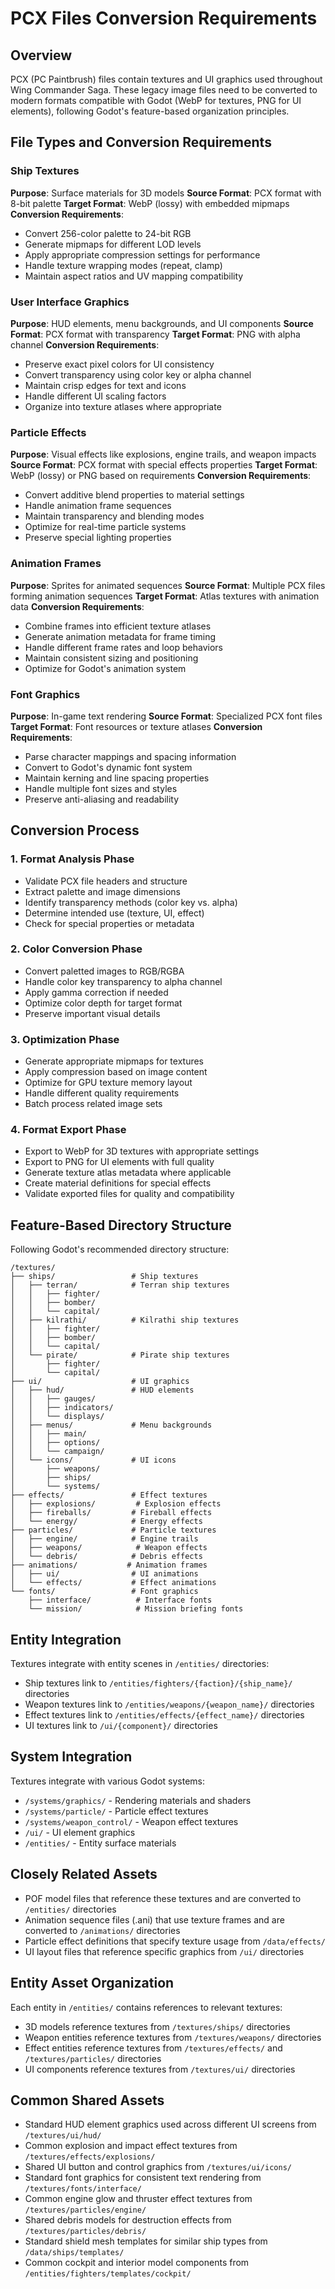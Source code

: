 # PCX Files Conversion Requirements

## Overview
PCX (PC Paintbrush) files contain textures and UI graphics used throughout Wing Commander Saga. These legacy image files need to be converted to modern formats compatible with Godot (WebP for textures, PNG for UI elements), following Godot's feature-based organization principles.

## File Types and Conversion Requirements

### Ship Textures
**Purpose**: Surface materials for 3D models
**Source Format**: PCX format with 8-bit palette
**Target Format**: WebP (lossy) with embedded mipmaps
**Conversion Requirements**:
- Convert 256-color palette to 24-bit RGB
- Generate mipmaps for different LOD levels
- Apply appropriate compression settings for performance
- Handle texture wrapping modes (repeat, clamp)
- Maintain aspect ratios and UV mapping compatibility

### User Interface Graphics
**Purpose**: HUD elements, menu backgrounds, and UI components
**Source Format**: PCX format with transparency
**Target Format**: PNG with alpha channel
**Conversion Requirements**:
- Preserve exact pixel colors for UI consistency
- Convert transparency using color key or alpha channel
- Maintain crisp edges for text and icons
- Handle different UI scaling factors
- Organize into texture atlases where appropriate

### Particle Effects
**Purpose**: Visual effects like explosions, engine trails, and weapon impacts
**Source Format**: PCX format with special effects properties
**Target Format**: WebP (lossy) or PNG based on requirements
**Conversion Requirements**:
- Convert additive blend properties to material settings
- Handle animation frame sequences
- Maintain transparency and blending modes
- Optimize for real-time particle systems
- Preserve special lighting properties

### Animation Frames
**Purpose**: Sprites for animated sequences
**Source Format**: Multiple PCX files forming animation sequences
**Target Format**: Atlas textures with animation data
**Conversion Requirements**:
- Combine frames into efficient texture atlases
- Generate animation metadata for frame timing
- Handle different frame rates and loop behaviors
- Maintain consistent sizing and positioning
- Optimize for Godot's animation system

### Font Graphics
**Purpose**: In-game text rendering
**Source Format**: Specialized PCX font files
**Target Format**: Font resources or texture atlases
**Conversion Requirements**:
- Parse character mappings and spacing information
- Convert to Godot's dynamic font system
- Maintain kerning and line spacing properties
- Handle multiple font sizes and styles
- Preserve anti-aliasing and readability

## Conversion Process

### 1. Format Analysis Phase
- Validate PCX file headers and structure
- Extract palette and image dimensions
- Identify transparency methods (color key vs. alpha)
- Determine intended use (texture, UI, effect)
- Check for special properties or metadata

### 2. Color Conversion Phase
- Convert paletted images to RGB/RGBA
- Handle color key transparency to alpha channel
- Apply gamma correction if needed
- Optimize color depth for target format
- Preserve important visual details

### 3. Optimization Phase
- Generate appropriate mipmaps for textures
- Apply compression based on image content
- Optimize for GPU texture memory layout
- Handle different quality requirements
- Batch process related image sets

### 4. Format Export Phase
- Export to WebP for 3D textures with appropriate settings
- Export to PNG for UI elements with full quality
- Generate texture atlas metadata where applicable
- Create material definitions for special effects
- Validate exported files for quality and compatibility

## Feature-Based Directory Structure
Following Godot's recommended directory structure:
```
/textures/
├── ships/                 # Ship textures
│   ├── terran/            # Terran ship textures
│   │   ├── fighter/
│   │   ├── bomber/
│   │   └── capital/
│   ├── kilrathi/          # Kilrathi ship textures
│   │   ├── fighter/
│   │   ├── bomber/
│   │   └── capital/
│   └── pirate/            # Pirate ship textures
│       ├── fighter/
│       └── capital/
├── ui/                    # UI graphics
│   ├── hud/               # HUD elements
│   │   ├── gauges/
│   │   ├── indicators/
│   │   └── displays/
│   ├── menus/             # Menu backgrounds
│   │   ├── main/
│   │   ├── options/
│   │   └── campaign/
│   └── icons/             # UI icons
│       ├── weapons/
│       ├── ships/
│       └── systems/
├── effects/               # Effect textures
│   ├── explosions/         # Explosion effects
│   ├── fireballs/         # Fireball effects
│   └── energy/            # Energy effects
├── particles/             # Particle textures
│   ├── engine/            # Engine trails
│   ├── weapons/            # Weapon effects
│   └── debris/            # Debris effects
├── animations/           # Animation frames
│   ├── ui/                # UI animations
│   └── effects/           # Effect animations
└── fonts/                 # Font graphics
    ├── interface/          # Interface fonts
    └── mission/            # Mission briefing fonts
```

## Entity Integration
Textures integrate with entity scenes in `/entities/` directories:
- Ship textures link to `/entities/fighters/{faction}/{ship_name}/` directories
- Weapon textures link to `/entities/weapons/{weapon_name}/` directories
- Effect textures link to `/entities/effects/{effect_name}/` directories
- UI textures link to `/ui/{component}/` directories

## System Integration
Textures integrate with various Godot systems:
- `/systems/graphics/` - Rendering materials and shaders
- `/systems/particle/` - Particle effect textures
- `/systems/weapon_control/` - Weapon effect textures
- `/ui/` - UI element graphics
- `/entities/` - Entity surface materials

## Closely Related Assets
- POF model files that reference these textures and are converted to `/entities/` directories
- Animation sequence files (.ani) that use texture frames and are converted to `/animations/` directories
- Particle effect definitions that specify texture usage from `/data/effects/`
- UI layout files that reference specific graphics from `/ui/` directories

## Entity Asset Organization
Each entity in `/entities/` contains references to relevant textures:
- 3D models reference textures from `/textures/ships/` directories
- Weapon entities reference textures from `/textures/weapons/` directories
- Effect entities reference textures from `/textures/effects/` and `/textures/particles/` directories
- UI components reference textures from `/textures/ui/` directories

## Common Shared Assets
- Standard HUD element graphics used across different UI screens from `/textures/ui/hud/`
- Common explosion and impact effect textures from `/textures/effects/explosions/`
- Shared UI button and control graphics from `/textures/ui/icons/`
- Standard font graphics for consistent text rendering from `/textures/fonts/interface/`
- Common engine glow and thruster effect textures from `/textures/particles/engine/`
- Shared debris models for destruction effects from `/textures/particles/debris/`
- Standard shield mesh templates for similar ship types from `/data/ships/templates/`
- Common cockpit and interior model components from `/entities/fighters/templates/cockpit/`